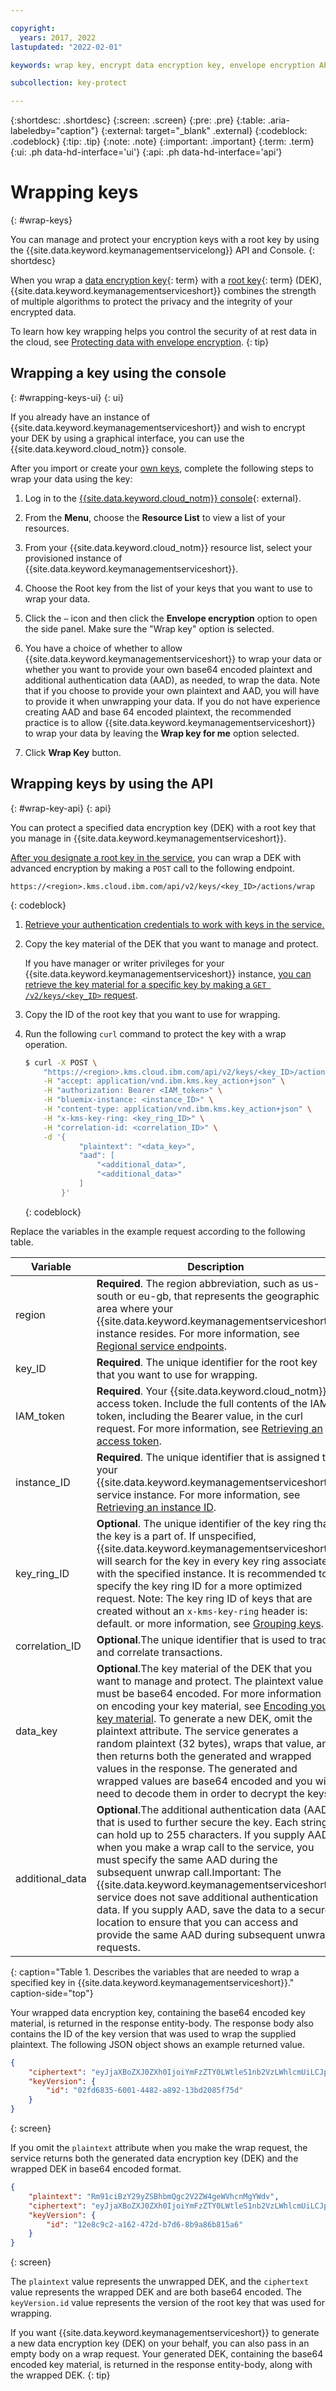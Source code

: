```yaml
---

copyright:
  years: 2017, 2022
lastupdated: "2022-02-01"

keywords: wrap key, encrypt data encryption key, envelope encryption API examples

subcollection: key-protect

---
```


{:shortdesc: .shortdesc}
{:screen: .screen}
{:pre: .pre}
{:table: .aria-labeledby="caption"}
{:external: target="_blank" .external}
{:codeblock: .codeblock}
{:tip: .tip}
{:note: .note}
{:important: .important}
{:term: .term}
{:ui: .ph data-hd-interface='ui'}
{:api: .ph data-hd-interface='api'}

# Wrapping keys
{: #wrap-keys}

You can manage and protect your encryption keys with a root key by using the
{{site.data.keyword.keymanagementservicelong}} API and Console.
{: shortdesc}

When you wrap a [data encryption key](#x4791827){: term} with a
[root key](#x6946961){: term} (DEK), {{site.data.keyword.keymanagementserviceshort}}
combines the strength of multiple algorithms to protect the privacy and the
integrity of your encrypted data.

To learn how key wrapping helps you control the security of at rest data in the
cloud, see
[Protecting data with envelope encryption](/docs/key-protect?topic=key-protect-envelope-encryption).
{: tip}

## Wrapping a key using the console
{: #wrapping-keys-ui}
{: ui}

If you already have an instance of {{site.data.keyword.keymanagementserviceshort}} and wish to encrypt your DEK by using a graphical interface, you can use the {{site.data.keyword.cloud_notm}} console.

After you import or create your [own keys](/docs/key-protect?topic=key-protect-create-root-keys),
complete the following steps to wrap your data using the key:

1. Log in to the [{{site.data.keyword.cloud_notm}} console](/login/){: external}.

2. From the **Menu**, choose the **Resource List** to view a list of your resources.

3. From your {{site.data.keyword.cloud_notm}} resource list, select your
    provisioned instance of {{site.data.keyword.keymanagementserviceshort}}.

4. Choose the Root key from the list of your keys that you want to use to wrap your data.

5. Click the `⋯` icon and then click the **Envelope encryption** option to open the side panel. Make sure the "Wrap key" option is selected.

7. You have a choice of whether to allow {{site.data.keyword.keymanagementserviceshort}} to wrap your data or whether you want to provide your own base64 encoded plaintext and additional authentication data (AAD), as needed, to wrap the data. Note that if you choose to provide your own plaintext and AAD, you will have to provide it when unwrapping your data. If you do not have experience creating AAD and base 64 encoded plaintext, the recommended practice is to allow {{site.data.keyword.keymanagementserviceshort}} to wrap your data by leaving the **Wrap key for me** option selected.

8. Click **Wrap Key** button.

## Wrapping keys by using the API
{: #wrap-key-api}
{: api}

You can protect a specified data encryption key (DEK) with a root key that you
manage in {{site.data.keyword.keymanagementserviceshort}}.

[After you designate a root key in the service](/docs/key-protect?topic=key-protect-create-root-keys),
you can wrap a DEK with advanced encryption by making a `POST` call to the
following endpoint.

```plaintext
https://<region>.kms.cloud.ibm.com/api/v2/keys/<key_ID>/actions/wrap
```
{: codeblock}

1. [Retrieve your authentication credentials to work with keys in the service.](/docs/key-protect?topic=key-protect-set-up-api)

2. Copy the key material of the DEK that you want to manage and protect.

    If you have manager or writer privileges for your
    {{site.data.keyword.keymanagementserviceshort}} instance,
    [you can retrieve the key material for a specific key by making a `GET /v2/keys/<key_ID>` request](/docs/key-protect?topic=key-protect-view-keys#view-keys-api).

3. Copy the ID of the root key that you want to use for wrapping.

4. Run the following `curl` command to protect the key with a wrap operation.

    ```sh
    $ curl -X POST \
        "https://<region>.kms.cloud.ibm.com/api/v2/keys/<key_ID>/actions/wrap" \
        -H "accept: application/vnd.ibm.kms.key_action+json" \
        -H "authorization: Bearer <IAM_token>" \
        -H "bluemix-instance: <instance_ID>" \
        -H "content-type: application/vnd.ibm.kms.key_action+json" \
        -H "x-kms-key-ring: <key_ring_ID>" \
        -H "correlation-id: <correlation_ID>" \
        -d '{
                "plaintext": "<data_key>",
                "aad": [
                    "<additional_data>",
                    "<additional_data>"
                ]
            }'
    ```
    {: codeblock}

Replace the variables in the example request according to the following table.

|Variable|Description|
|--- |--- |
|region|**Required**. The region abbreviation, such as us-south or eu-gb, that represents the geographic area where your {{site.data.keyword.keymanagementserviceshort}} instance resides. For more information, see [Regional service endpoints](/docs/key-protect?topic=key-protect-regions#service-endpoints).|
|key_ID|**Required**. The unique identifier for the root key that you want to use for wrapping.|
|IAM_token|**Required**. Your {{site.data.keyword.cloud_notm}} access token. Include the full contents of the IAM token, including the Bearer value, in the curl request. For more information, see [Retrieving an access token](/docs/key-protect?topic=key-protect-retrieve-access-token).|
|instance_ID|**Required**. The unique identifier that is assigned to your {{site.data.keyword.keymanagementserviceshort}} service instance. For more information, see [Retrieving an instance ID](/docs/key-protect?topic=key-protect-retrieve-instance-ID).|
|key_ring_ID|**Optional**. The unique identifier of the key ring that the key is a part of. If unspecified, {{site.data.keyword.keymanagementserviceshort}} will search for the key in every key ring associated with the specified instance. It is recommended to specify the key ring ID for a more optimized request. Note: The key ring ID of keys that are created without an `x-kms-key-ring` header is: default. or more information, see [Grouping keys](/docs/key-protect?topic=key-protect-grouping-keys).|
|correlation_ID|**Optional**.The unique identifier that is used to track and correlate transactions.|
|data_key|**Optional**.The key material of the DEK that you want to manage and protect. The plaintext value must be base64 encoded. For more information on encoding your key material, see [Encoding your key material](/docs/key-protect?topic=key-protect-import-root-keys#how-to-encode-root-key-material). To generate a new DEK, omit the plaintext attribute. The service generates a random plaintext (32 bytes), wraps that value, and then returns both the generated and wrapped values in the response. The generated and wrapped values are base64 encoded and you will need to decode them in order to decrypt the keys.|
|additional_data|**Optional**.The additional authentication data (AAD) that is used to further secure the key. Each string can hold up to 255 characters. If you supply AAD when you make a wrap call to the service, you must specify the same AAD during the subsequent unwrap call.Important: The {{site.data.keyword.keymanagementserviceshort}} service does not save additional authentication data. If you supply AAD, save the data to a secure location to ensure that you can access and provide the same AAD during subsequent unwrap requests.|
{: caption="Table 1. Describes the variables that are needed to wrap a specified key in {{site.data.keyword.keymanagementserviceshort}}." caption-side="top"}

Your wrapped data encryption key, containing the base64 encoded key
material, is returned in the response entity-body. The response body also
contains the ID of the key version that was used to wrap the supplied
plaintext. The following JSON object shows an example returned value.

```json
{
    "ciphertext": "eyJjaXBoZXJ0ZXh0IjoiYmFzZTY0LWtleS1nb2VzLWhlcmUiLCJpdiI6IjRCSDlKREVmYU1RM3NHTGkiLCJ2ZXJzaW9uIjoiNC4wLjAiLCJoYW5kbGUiOiJ1dWlkLWdvZXMtaGVyZSJ9",
    "keyVersion": {
        "id": "02fd6835-6001-4482-a892-13bd2085f75d"
    }
}
```
{: screen}

If you omit the `plaintext` attribute when you make the wrap request, the
service returns both the generated data encryption key (DEK) and the wrapped
DEK in base64 encoded format.

```json
{
    "plaintext": "Rm91ciBzY29yZSBhbmQgc2V2ZW4geWVhcnMgYWdv",
    "ciphertext": "eyJjaXBoZXJ0ZXh0IjoiYmFzZTY0LWtleS1nb2VzLWhlcmUiLCJpdiI6IjRCSDlKREVmYU1RM3NHTGkiLCJ2ZXJzaW9uIjoiNC4wLjAiLCJoYW5kbGUiOiJ1dWlkLWdvZXMtaGVyZSJ9",
    "keyVersion": {
        "id": "12e8c9c2-a162-472d-b7d6-8b9a86b815a6"
    }
}
```
{: screen}

The `plaintext` value represents the unwrapped DEK, and the `ciphertext`
value represents the wrapped DEK and are both base64 encoded. The
`keyVersion.id` value represents the version of the root key that was used
for wrapping.

If you want {{site.data.keyword.keymanagementserviceshort}} to generate a
new data encryption key (DEK) on your behalf, you can also pass in an empty
body on a wrap request. Your generated DEK, containing the base64 encoded
key material, is returned in the response entity-body, along with the
wrapped DEK.
{: tip}



